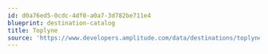 ```yaml
---
id: d0a76ed5-0cdc-4df0-a0a7-3d782be711e4
blueprint: destination-catalog
title: Toplyne
source: 'https://www.developers.amplitude.com/data/destinations/toplyne'
---
```

